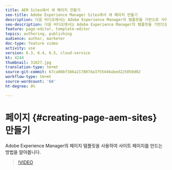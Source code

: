 ```yaml
---
title: AEM Sites에서 새 페이지 만들기
seo-title: Adobe Experience Manager Sites에서 새 페이지 만들기
description: 다음 비디오에서는 Adobe Experience Manager의 템플릿을 기반으로 사이트 페이지를 만드는 방법을 설명합니다.
seo-description: 다음 비디오에서는 Adobe Experience Manager의 템플릿을 기반으로 사이트 페이지를 만드는 방법을 설명합니다.
feature: page-editor, template-editor
topics: authoring, publishing
audience: author, marketer
doc-type: feature video
activity: use
version: 6.3, 6.4, 6.5, cloud-service
kt: 4244
thumbnail: 31827.jpg
translation-type: tm+mt
source-git-commit: 67ca08bf386a217807da3755d46abed225050d02
workflow-type: tm+mt
source-wordcount: '68'
ht-degree: 0%

---
```



# 페이지 {#creating-page-aem-sites} 만들기

Adobe Experience Manager의 페이지 템플릿을 사용하여 사이트 페이지를 만드는 방법을 알아봅니다.

>[!VIDEO](https://video.tv.adobe.com/v/31827?quality=12&learn=on)
